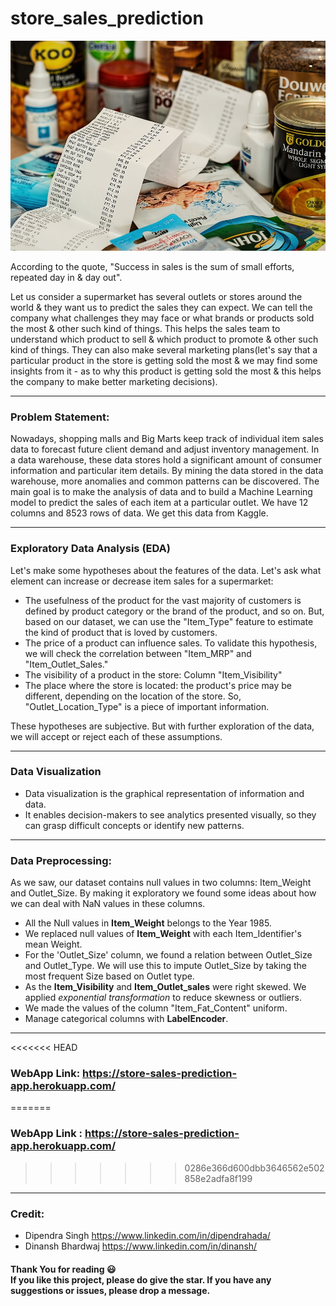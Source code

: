 # store_sales_prediction
![image](images/shopping.jpg) <br />

According to the quote, "Success in sales is the sum of small efforts, repeated day in & day out".<br />

Let us consider a supermarket has several outlets or stores around the world & they want us to predict the sales they can expect. We can tell the company what challenges they may face or what brands or products sold the most & other such kind of things. This helps the sales team to understand which product to sell & which product to promote & other such kind of things. They can also make several marketing plans(let's say that a particular product in the store is getting sold the most & we may find some insights from it - as to why this product is getting sold the most & this helps the company to make better marketing decisions).

---
### Problem Statement:
Nowadays, shopping malls and Big Marts keep track of individual item sales data to forecast future client demand and adjust inventory management. In a data warehouse, these data stores hold a significant amount of consumer information and particular item details. By mining the data stored in the data warehouse, more anomalies and common patterns can be discovered.
The main goal is to make the analysis of data and to build a Machine Learning model to predict the sales of each item at a particular outlet. We have 12 columns and 8523 rows of data. We get this data from Kaggle. 

---
### Exploratory Data Analysis (EDA)
Let's make some hypotheses about the features of the data. Let's ask what element can increase or decrease item sales for a supermarket:

- The usefulness of the product for the vast majority of customers is defined by product category or the brand of the product, and so on. But, based on our dataset, we can use the "Item_Type" feature to estimate the kind of product that is loved by customers.
- The price of a product can influence sales. To validate this hypothesis, we will check the correlation between "Item_MRP" and "Item_Outlet_Sales."
- The visibility of a product in the store: Column "Item_Visibility"
- The place where the store is located: the product's price may be different, depending on the location of the store. So, "Outlet_Location_Type" is a piece of important information.

These hypotheses are subjective. But with further exploration of the data, we will accept or reject each of these assumptions.

---
### Data Visualization
- Data visualization is the graphical representation of information and data.
- It enables decision-makers to see analytics presented visually, so they can grasp difficult concepts or identify new patterns.

---
### Data Preprocessing:
As we saw, our dataset contains null values in two columns: Item_Weight and Outlet_Size. By making it exploratory we found some ideas about how we can deal with NaN values in these columns.
- All the Null values in **Item_Weight** belongs to the Year 1985. 
- We replaced null values of **Item_Weight** with each Item_Identifier's mean Weight.
- For the 'Outlet_Size' column, we found a relation between Outlet_Size and Outlet_Type. We will use this to impute Outlet_Size by taking the most frequent Size based on Outlet type.
- As the **Item_Visibility** and **Item_Outlet_sales** were right skewed. We applied *exponential transformation* to reduce skewness or outliers.
- We made the values of the column "Item_Fat_Content" uniform.
- Manage categorical columns with **LabelEncoder**.

---
<<<<<<< HEAD
### WebApp Link: https://store-sales-prediction-app.herokuapp.com/
=======
### WebApp Link : https://store-sales-prediction-app.herokuapp.com/

>>>>>>> 0286e366d600dbb3646562e502858e2adfa8f199
---
### Credit:
- Dipendra Singh https://www.linkedin.com/in/dipendrahada/
- Dinansh Bhardwaj https://www.linkedin.com/in/dinansh/
#### Thank You for reading 😃<br> If you like this project, please do give the star. If you have any suggestions or issues, please drop a message.
